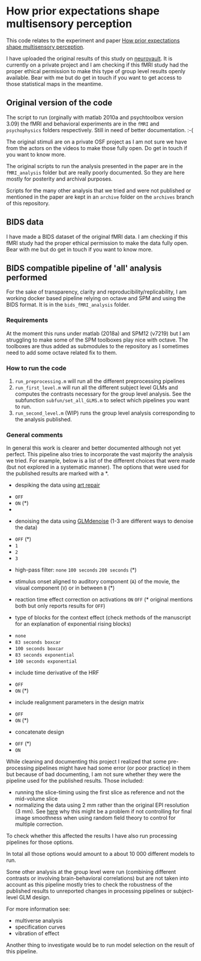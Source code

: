 # How prior expectations shape multisensory perception

This code relates to the experiment and paper [How prior expectations shape multisensory perception](10.1016/j.neuroimage.2015.09.045).

I have uploaded the original results of this study on [neurovault](https://neurovault.org/). It is currently on a private project and I am checking if this fMRI study had the proper ethical permission to make this type of group level results openly available. Bear with me but do get in touch if you want to get access to those statistical maps in the meantime.

## Original version of the code
The script to run (orginally with matlab 2010a and psychtoolbox version 3.09) the fMRI and behavioral experiments are in the `fMRI` and `psychophysics` folders respectively. Still in need of better documentation. :-(

The original stimuli are on a private OSF project as I am not sure we have from the actors on the videos to make those fully open. Do get in touch if you want to know more.

The original scripts to run the analysis presented in the paper are in the `fMRI_analysis` folder but are really poorly documented. So they are here mostly for posterity and archival purposes.

Scripts for the many other analysis that we tried and were not published or mentioned in the paper are kept in an `archive` folder on the `archives` branch of this repository.

## BIDS data
I have made a BIDS dataset of the original fMRI data. I am checking if this fMRI study had the proper ethical permission to make the data fully open. Bear with me but do get in touch if you want to know more.

## BIDS compatible pipeline of 'all' analysis performed
For the sake of transparency, clarity and reproducibility/replicability, I am working docker based pipeline relying on octave and SPM and using the BIDS format. It is in the `bids_fMRI_analysis` folder.

### Requirements
At the moment this runs under matlab (2018a) and SPM12 (v7219) but I am struggling to make some of the SPM toolboxes play nice with octave. The toolboxes are thus added as submodules to the repository as I sometimes need to add some octave related fix to them.

### How to run the code
1.  `run_preprocessing.m` will run all the different preprocessing pipelines
2.  `run_first_level.m` will run all the different subject level GLMs and computes the contrasts necessary for the group level analysis. See the subfunction `subfun/set_all_GLMS.m` to select which pipelines you want to run.
3.  `run_second_level.m` (WIP) runs the group level analysis corresponding to the analysis published.

### General comments
In general this work is clearer and better documented although not yet perfect. This pipeline also tries to incorporate the vast majority the analysis we tried. For example, below is a list of the different choices that were made (but not explored in a systematic manner). The options that were used for the published results are marked with a \*.

*   despiking the data using [art repair](https://cibsr.stanford.edu/tools/human-brain-project/artrepair-software.html)
  -   `OFF`
  -   `ON` (\*)
  -

*   denoising the data using [GLMdenoise](http://kendrickkay.net/GLMdenoise/)  (1-3 are different ways to denoise the data)
  - `OFF` (\*)
  - `1`
  - `2`
  - `3`

*   high-pass filter:
`none`
`100 seconds`
`200 seconds` (\*)
*   stimulus onset aligned to
auditory component (`A`) of the movie,
the visual component (`V`)
or in between `B` (\*)

*   reaction time effect correction on activations
`ON`
`OFF` (\* original mentions both but only reports results for `OFF`)

*   type of blocks for the context effect (check methods of the manuscript for an explanation of exponential rising blocks)
  -  `none`
  -  `83 seconds boxcar`
  -  `100 seconds boxcar`
  -  `83 seconds exponential`
  -  `100 seconds exponential`

*   include time derivative of the HRF
  -  `OFF`
  -  `ON` (\*)

*   include realignment parameters in the design matrix
  -  `OFF`
  -  `ON` (\*)

*   concatenate design
  - `OFF` (\*)
  - `ON`

While cleaning and documenting this project I realized that some pre-processing pipelines might have had some error (or poor practice) in them but because of bad documenting, I am not sure whether they were the pipeline used for the published results. Those included:
-   running the slice-timing using the first slice as reference and not the mid-volume slice
-   normalizing the data using 2 mm rather than the original EPI resolution (3 mm). See [here](https://www.ncbi.nlm.nih.gov/pmc/articles/PMC5487467/) why this might be a problem if not controlling for final image smoothness when using random field theory to control for multiple correction.

To check whether this affected the results I have also run processing pipelines for those options.

In total all those options would amount to a about 10 000 different models to run.

Some other analysis at the group level were run (combining different contrasts or involving brain-behavioral correlations) but are not taken into account as this pipeline mostly tries to check the robustness of the published results to unreported changes in processing pipelines or subject-level GLM design.

For more information see:
-   multiverse analysis
-   specification curves
-   vibration of effect

Another thing to investigate would be to run model selection on the result of this pipeline.
